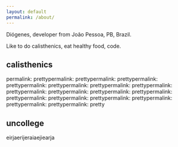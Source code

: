 ```yaml
---
layout: default
permalink: /about/
---
```


Diógenes, developer from João Pessoa, PB, Brazil.

Like to do calisthenics, eat healthy food, code.

calisthenics
------------

permalink: prettypermalink: prettypermalink: prettypermalink: prettypermalink: prettypermalink: prettypermalink: prettypermalink: prettypermalink: prettypermalink: prettypermalink: prettypermalink: prettypermalink: prettypermalink: prettypermalink: prettypermalink: prettypermalink: prettypermalink: pretty


uncollege
---------

eirjaerijeraiaejiearja